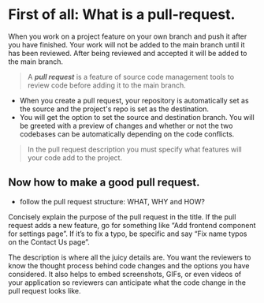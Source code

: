 # First of all: What is a pull-request.

When you work on a project feature on your own branch and push it after you have finished.
Your work will not be added to the main branch until it has been reviewed.
After being reviewed and accepted it will be added to the main branch.

> A ***pull request*** is a feature of source code management tools to review code before adding it to the main branch.

* When you create a pull request, your repository is automatically set as the source and the project's repo is set as the destination.
* You will get the option to set the source and destination branch. You will be greeted with a preview of changes and whether or not the two codebases can be automatically depending on the code conflicts.

> In the pull request description
you must specify what features will your code add to the project. 

## Now how to make a good pull request.

* follow the pull request structure: WHAT, WHY and HOW?

Concisely explain the purpose of the pull request in the title. If the pull request adds a new feature, go for something like “Add frontend component for settings page”. If it’s to fix a typo, be specific and say “Fix name typos on the Contact Us page”.

The description is where all the juicy details are. You want the reviewers to know the thought process behind code changes and the options you have considered. It also helps to embed screenshots, GIFs, or even videos of your application so reviewers can anticipate what the code change in the pull request looks like.